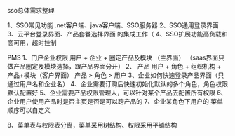 sso总体需求整理

1、SSO常见功能 .net客户端、java客户端、SSO服务器
2、SSO通用登录界面
3、云平台登录界面、产品套餐选择界面 的集成工作（
4、SSO扩展功能高负载和高可用，超时控制



PMS
1、门户企业权限   用户 + 企业 + 圈定产品及模块   （主界面）   （saas界面只做产品圈定及模块选择，跟产品界面分开）
2、 产品  用户 + 角色 + 组织机构 + 产品+模块（客户界面）
    产品 > 角色 > 用户 
3、企业如何快速登录产品界面（只通过用户名和企业名）
4、企业需要订购后快速初始化默认的多个角色，角色权限默认配置好
5、企业需要产品权限管理人，可以针对某个产品去配置所有权限
6、企业用户使用产品时是否主页是否是可以跨产品的
7、企业某角色下用户的 菜单顺序可以自定义

8、菜单表与权限表分离，菜单采用树结构、权限采用平铺结构
